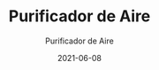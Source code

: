 ---
date: '2021-06-08'
title: Purificador de Aire
subtitle: Purificador de Aire
image: https://lh3.googleusercontent.com/alqe7JCnPHNwAKJQhyynr8AO4LFP-v1v9SPj9gtO8o81cMsXTjenSWF3VcaTxrInsShrAoSA6u8K9AyowWoO2carQvM2msmkI9-nQdyIs9Fh7D8KOJx3IOufK3VL7bp3aTYa4IIKMNQ=w2400
price: $ 40.000
weight: 40
description: Purificador y humidificador de aire con triple filtro HEPA, filtro viral/bacteriano, temporizador y modo nocturno
link: https://wa.me/56983277838?text=Hola!%20Me%20interesan%20tus%20productos%20en%20venta.%20Cuentame%20mas%20sobre%20...
exclude: true
---